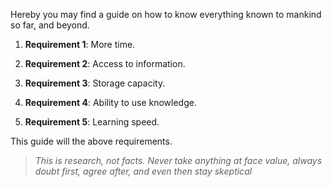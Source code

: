Hereby you may find a guide on how to know everything known to mankind so far, and beyond.

1. **Requirement 1**: More time.

2. **Requirement 2**: Access to information.

3. **Requirement 3**: Storage capacity.

4. **Requirement 4**: Ability to use knowledge.

5. **Requirement 5**: Learning speed.

This guide will the above requirements.

> *This is research, not facts. Never take anything at face value, always doubt first, agree after, and even then stay skeptical*